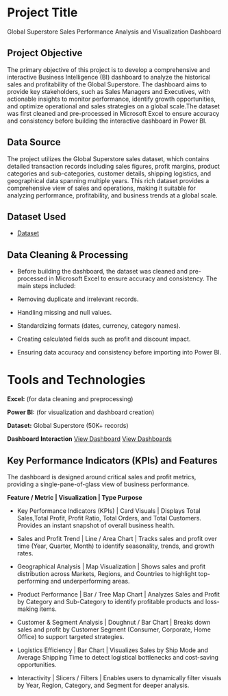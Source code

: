 # Project Title
Global Superstore Sales Performance Analysis and Visualization Dashboard


## Project Objective
The primary objective of this project is to develop a comprehensive and interactive Business Intelligence (BI) dashboard to analyze the historical sales and profitability of the Global Superstore.
The dashboard aims to provide key stakeholders, such as Sales Managers and Executives, with actionable insights to monitor performance, identify growth opportunities, and optimize operational and 
sales strategies on a global scale.The dataset was first cleaned and pre-processed in Microsoft Excel to ensure accuracy and consistency before building the interactive dashboard in Power BI.

## Data Source
The project utilizes the Global Superstore sales dataset, which contains detailed transaction records including sales figures, profit margins, product categories and sub-categories, customer details, shipping logistics, and geographical data spanning multiple years. This rich dataset provides a comprehensive view of sales and operations, making it suitable for analyzing performance, profitability, and business trends at a global scale.

## Dataset Used
- <a href="https://github.com/guptaanushka2306-lgtm/Global-superstore-sales-performance/blob/main/Global_Superstore2.csv.zip">Dataset</a>

## Data Cleaning & Processing

- Before building the dashboard, the dataset was cleaned and pre-processed in Microsoft Excel to ensure accuracy and consistency. The main steps included:

- Removing duplicate and irrelevant records.

- Handling missing and null values.

- Standardizing formats (dates, currency, category names).

- Creating calculated fields such as profit and discount impact.

- Ensuring data accuracy and consistency before importing into Power BI.

# Tools and Technologies

**Excel:** (for data cleaning and preprocessing)

 **Power BI:** (for visualization and dashboard creation)

**Dataset:** Global Superstore (50K+ records)

**Dashboard Interaction** <a href="https://github.com/guptaanushka2306-lgtm/Global-superstore-sales-performance/blob/main/tmp_f582b1a8-91be-45f5-9e5c-98e5585c7cea.png">View Dashboard</a>
  <a href = "https://github.com/guptaanushka2306-lgtm/Global-superstore-sales-performance/blob/main/IMG-20251004-WA0000.jpg">View Dashboards</a>

 ## Key Performance Indicators (KPIs) and Features

The dashboard is designed around critical sales and profit metrics, providing a single-pane-of-glass view of business performance.

**Feature / Metric | Visualization | Type	Purpose**
- Key Performance Indicators (KPIs)	| Card Visuals | Displays Total Sales,Total Profit, Profit Ratio, Total Orders, and Total Customers. Provides an instant snapshot of overall business health.

- Sales and Profit Trend | Line / Area Chart | Tracks sales and profit over time (Year, Quarter, Month) to identify seasonality, trends, and growth rates.

- Geographical Analysis | Map Visualization | Shows sales and profit distribution across Markets, Regions, and Countries to highlight top-performing and underperforming areas.

- Product Performance | Bar / Tree Map Chart | Analyzes Sales and Profit by Category and Sub-Category to identify profitable products and loss-making items.

- Customer & Segment Analysis | Doughnut / Bar Chart | Breaks down sales and profit by Customer Segment (Consumer, Corporate, Home Office) to support targeted strategies.

- Logistics Efficiency | Bar Chart | Visualizes Sales by Ship Mode and Average Shipping Time to detect logistical bottlenecks and cost-saving opportunities.

- Interactivity | Slicers / Filters | Enables users to dynamically filter visuals by Year, Region, Category, and Segment for deeper analysis.

